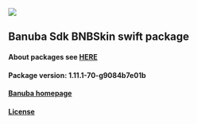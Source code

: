 [![](https://www.banuba.com/hubfs/Banuba_November2018/Images/Banuba%20SDK.png)](https://docs.banuba.com/face-ar-sdk-v1/ios/ios_overview)

## Banuba Sdk BNBSkin swift package

#### About packages see [HERE](https://docs.banuba.com/face-ar-sdk-v1/ios/ios_packages)

#### Package version: **1.11.1-70-g9084b7e01b**

#### **[Banuba homepage](https://banuba.com)**

#### **[License](https://www.banuba.com/terms)**
